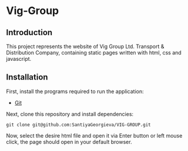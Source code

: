 # Vig-Group

## Introduction
This project represents the website of Vig Group Ltd. Transport & Distribution Company, containing static pages written with html, css and javascript.

## Installation
First, install the programs required to run the application:

- [Git](https://git-scm.com/book/en/v2/Getting-Started-Installing-Git)

Next, clone this repository and install dependencies:

```
git clone git@github.com:SantiyaGeorgieva/VIG-GROUP.git
```

Now, select the desire html file and open it via Enter button or left mouse click, the page should open in your default browser.
